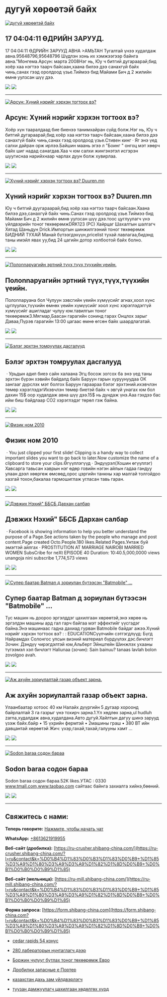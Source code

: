 # дугуй хөрөөтэй байх

<a href="https://swt.shibang-china.com/?l=ru&img&k=%D0%B4%D1%83%D0%B3%D1%83%D0%B9+%D1%85%D3%A9%D1%80%D3%A9%D3%A9%D1%82%D1%8D%D0%B9+%D0%B1%D0%B0%D0%B9%D1%85" target="_blank">![дугуй хөрөөтэй байх](http://static.shibang-china.com/all-800x300/936.jpg)</a>

## 17 04:04:11 ӨДРИЙН ЗАРУУД.
17 04:04:11 ӨДРИЙН ЗАРУУД АВНА &gt;АМЬТАН Тугалтай үнээ худалдаж авна.95648796,95648796 Шүдлэн хонь их хэмжээгээр байнга авна.&quot;Монгема.Арсун: марта 2008Нэг нь, Юу ч битгий дугараарай,бид хоёр хаа нэгтээ таарч байсаан,хаана билээ дээ санахгүй байх чинь,санах гээд оролдоод үзье.Тиймээ бид Майами Бич д 2 жилийн өмнө уулзсан шүү дээ.


<a href="https://whatsapp.shibangsoft.com/WhatsApp.php" target="_blank" title="WhatsApp">![](http://static.shibang-china.com/icon/whatsapp.png)</a> <a href="https://swt.shibang-china.com/?l=ru&icon&k=%D0%B4%D1%83%D0%B3%D1%83%D0%B9+%D1%85%D3%A9%D1%80%D3%A9%D3%A9%D1%82%D1%8D%D0%B9+%D0%B1%D0%B0%D0%B9%D1%85" target="_blank">![](http://static.shibang-china.com/icon/chat-ru.png)</a>

---

<a href="https://swt.shibang-china.com/?l=ru&img&k=%D0%B4%D1%83%D0%B3%D1%83%D0%B9+%D1%85%D3%A9%D1%80%D3%A9%D3%A9%D1%82%D1%8D%D0%B9+%D0%B1%D0%B0%D0%B9%D1%85" target="_blank">![Арсун: Хүний нэрийг хэрхэн тогтоох вэ?](http://static.shibang-china.com/all-800x300/1146.jpg)</a>

## Арсун: Хүний нэрийг хэрхэн тогтоох вэ?
Хоёр хүн тааралдаад бие биенээ танимхайран сүйд болж.Нэг нь, Юу ч битгий дугараарай,бид хоёр хаа нэгтээ таарч байсаан,хаана билээ дээ санахгүй байх чинь,санах гээд оролдоод үзье.Стивен кинг&nbsp;&#0183;&#32;Яг энэ үед салхи дайран орж ирлээ.Байшин маань эгээ л &quot;Боинг &quot; онгоц мэт хөөрч байх шиг надад санагдав.Хаа ч юм салхи жингэнэтэл исгэрэн шуугиснаа нарийхнаар чарлах дуун болж хувирлаа.


<a href="https://whatsapp.shibangsoft.com/WhatsApp.php" target="_blank" title="WhatsApp">![](http://static.shibang-china.com/icon/whatsapp.png)</a> <a href="https://swt.shibang-china.com/?l=ru&icon&k=%D0%B4%D1%83%D0%B3%D1%83%D0%B9+%D1%85%D3%A9%D1%80%D3%A9%D3%A9%D1%82%D1%8D%D0%B9+%D0%B1%D0%B0%D0%B9%D1%85" target="_blank">![](http://static.shibang-china.com/icon/chat-ru.png)</a>

---

<a href="https://swt.shibang-china.com/?l=ru&img&k=%D0%B4%D1%83%D0%B3%D1%83%D0%B9+%D1%85%D3%A9%D1%80%D3%A9%D3%A9%D1%82%D1%8D%D0%B9+%D0%B1%D0%B0%D0%B9%D1%85" target="_blank">![Хүний нэрийг хэрхэн тогтоох вэ? Duuren.mn](http://static.shibang-china.com/all-800x300/692.jpg)</a>

## Хүний нэрийг хэрхэн тогтоох вэ? Duuren.mn
Юу ч битгий дуугараарай,бид хоёр хаа нэгтээ таарч байсаан.Хаана билээ дээ,санахгүй байх чинь.Санах гээд оролдоод үзье.Тиймээ бид Майами Бич д 2 жилийн өмнө уулзсан шүү дээ.тоос цуглуулагч үнэ үйлдвэрийн тоног төхөөрөмжDRK123 (PC) Хайрцаг Шахалтын шалгагч Хятад Шаньдун Drick.Импортын шинжилгээний тоног төхөөрөмж БИДНИЙ ТУХАЙ Манай бүтээгдэхүүн,pricelist тухай лавлагаа,бидэнд таны имэйл явах уу,бид 24 цагийн дотор холбоотой байх болно.


<a href="https://whatsapp.shibangsoft.com/WhatsApp.php" target="_blank" title="WhatsApp">![](http://static.shibang-china.com/icon/whatsapp.png)</a> <a href="https://swt.shibang-china.com/?l=ru&icon&k=%D0%B4%D1%83%D0%B3%D1%83%D0%B9+%D1%85%D3%A9%D1%80%D3%A9%D3%A9%D1%82%D1%8D%D0%B9+%D0%B1%D0%B0%D0%B9%D1%85" target="_blank">![](http://static.shibang-china.com/icon/chat-ru.png)</a>

---

<a href="https://swt.shibang-china.com/?l=ru&img&k=%D0%B4%D1%83%D0%B3%D1%83%D0%B9+%D1%85%D3%A9%D1%80%D3%A9%D3%A9%D1%82%D1%8D%D0%B9+%D0%B1%D0%B0%D0%B9%D1%85" target="_blank">![Полonnаруагийн эртний түүх,түүх,түүхийн үеийн.](http://static.shibang-china.com/all-800x300/182.jpg)</a>

## Полonnаруагийн эртний түүх,түүх,түүхийн үеийн.
Полonnаруана бол Чулуун зэвсгийн үеийн хүмүүсийг агнах,хоол хүнс цуглуулах,түүхийн өмнөх үеийн хүмүүсийг хоол хүнс хэрэглэдэггүй хүмүүсийг ашигладаг чулуу юм.тавилгын тоног төхөөрөмж3.Мягмар,Баасан гарагийн сонинд гарах Онцлох зарыг Даваа,Пүрэв гарагийн 13:00 цагаас өмнө өгсөн байх шаардлагатай.


<a href="https://whatsapp.shibangsoft.com/WhatsApp.php" target="_blank" title="WhatsApp">![](http://static.shibang-china.com/icon/whatsapp.png)</a> <a href="https://swt.shibang-china.com/?l=ru&icon&k=%D0%B4%D1%83%D0%B3%D1%83%D0%B9+%D1%85%D3%A9%D1%80%D3%A9%D3%A9%D1%82%D1%8D%D0%B9+%D0%B1%D0%B0%D0%B9%D1%85" target="_blank">![](http://static.shibang-china.com/icon/chat-ru.png)</a>

---

<a href="https://swt.shibang-china.com/?l=ru&img&k=%D0%B4%D1%83%D0%B3%D1%83%D0%B9+%D1%85%D3%A9%D1%80%D3%A9%D3%A9%D1%82%D1%8D%D0%B9+%D0%B1%D0%B0%D0%B9%D1%85" target="_blank">![Бэлэг эрхтэн томруулах дасгалууд](http://static.shibang-china.com/all-800x300/1527.jpg)</a>

## Бэлэг эрхтэн томруулах дасгалууд
&nbsp;&#0183;&#32; Урьдын адил биеэ сайн халаана Эгц босож зогсох ба энэ үед таны эрхтэн бүрэн хэвийн байдалд байх Баруун гарын хуруунуудаа ОК зангааг дүрслэх мэт болгох Баруун гараараа бэлэг эрхтэний.ихэвчлэн төмөр хэрэглэдэгИхэвчлэн төмөр биетэй байх ч эвгүй унагах юм бол дахин 15$ оор худалдаж авна шүү дээ.15$ нь дундаж үнэ.Ааа гэхдээ бас ийм биш байдлаар CO2 хэрэглэдэг төрөл гэж байна.


<a href="https://whatsapp.shibangsoft.com/WhatsApp.php" target="_blank" title="WhatsApp">![](http://static.shibang-china.com/icon/whatsapp.png)</a> <a href="https://swt.shibang-china.com/?l=ru&icon&k=%D0%B4%D1%83%D0%B3%D1%83%D0%B9+%D1%85%D3%A9%D1%80%D3%A9%D3%A9%D1%82%D1%8D%D0%B9+%D0%B1%D0%B0%D0%B9%D1%85" target="_blank">![](http://static.shibang-china.com/icon/chat-ru.png)</a>

---

<a href="https://swt.shibang-china.com/?l=ru&img&k=%D0%B4%D1%83%D0%B3%D1%83%D0%B9+%D1%85%D3%A9%D1%80%D3%A9%D3%A9%D1%82%D1%8D%D0%B9+%D0%B1%D0%B0%D0%B9%D1%85" target="_blank">![Физик ном 2010](http://static.shibang-china.com/all-800x300/1157.jpg)</a>

## Физик ном 2010
&nbsp;&#0183;&#32;You just clipped your first slide! Clipping is a handy way to collect important slides you want to go back to later.Now customize the name of a clipboard to store your clips.Өгүүллэгүүд&nbsp;&#0183;&#32;Эндүүрэл(Хошин өгүүллэг) Хавсарга тавьсан хаврын нэг өдөр говийн нэгэн айлын гадаа гандуу улаан дээл хөөргөж өмсөөд,орос цэргийн танкны хар малгай толгойдоо хазгай тохон,бакaлаа гармошиглаж угласан тавь гаран.


<a href="https://whatsapp.shibangsoft.com/WhatsApp.php" target="_blank" title="WhatsApp">![](http://static.shibang-china.com/icon/whatsapp.png)</a> <a href="https://swt.shibang-china.com/?l=ru&icon&k=%D0%B4%D1%83%D0%B3%D1%83%D0%B9+%D1%85%D3%A9%D1%80%D3%A9%D3%A9%D1%82%D1%8D%D0%B9+%D0%B1%D0%B0%D0%B9%D1%85" target="_blank">![](http://static.shibang-china.com/icon/chat-ru.png)</a>

---

<a href="https://swt.shibang-china.com/?l=ru&img&k=%D0%B4%D1%83%D0%B3%D1%83%D0%B9+%D1%85%D3%A9%D1%80%D3%A9%D3%A9%D1%82%D1%8D%D0%B9+%D0%B1%D0%B0%D0%B9%D1%85" target="_blank">![Дэвжих Нэхий&quot; ББСБ Дархан салбар](http://static.shibang-china.com/all-800x300/1447.jpg)</a>

## Дэвжих Нэхий&quot; ББСБ Дархан салбар
&nbsp;&#0183;&#32;Facebook is showing information to help you better understand the purpose of a Page.See actions taken by the people who manage and post content.Page created Octo.People.180 likes.Related Pages.Унтаж буй эмэгтэй айлгах&nbsp;&#0183;&#32;PROSTITUTION AT MARRIAGE NAIROBI MARRIED WOMEN SubsCribe for neXt EPISODE 40 Duration: 10:40.5,000,0000 views unangoja nini subscribe 1,774,573 views


<a href="https://whatsapp.shibangsoft.com/WhatsApp.php" target="_blank" title="WhatsApp">![](http://static.shibang-china.com/icon/whatsapp.png)</a> <a href="https://swt.shibang-china.com/?l=ru&icon&k=%D0%B4%D1%83%D0%B3%D1%83%D0%B9+%D1%85%D3%A9%D1%80%D3%A9%D3%A9%D1%82%D1%8D%D0%B9+%D0%B1%D0%B0%D0%B9%D1%85" target="_blank">![](http://static.shibang-china.com/icon/chat-ru.png)</a>

---

<a href="https://swt.shibang-china.com/?l=ru&img&k=%D0%B4%D1%83%D0%B3%D1%83%D0%B9+%D1%85%D3%A9%D1%80%D3%A9%D3%A9%D1%82%D1%8D%D0%B9+%D0%B1%D0%B0%D0%B9%D1%85" target="_blank">![Супер баатар Batman д зориулан бүтээсэн &quot;Batmobile&quot; …](http://static.shibang-china.com/all-800x300/1015.jpg)</a>

## Супер баатар Batman д зориулан бүтээсэн &quot;Batmobile&quot; …
Тус машин нь доороо эргэлддэг цахилгаан хөрөөтэй,энэ хөрөө нь эргэлдэн машины ард гал гарч байгаа мэт эффектийг үүсгэдэг байна.Энэ машинаас гадна дахиад гурван Batmobile байдаг ажээ.Хүний нэрийг хэрхэн тогтоох вэ? : : EDUCATIONСүүлчийн сэтгэгдлүүд: Бүгд Найрамдах Солонгос улсын визний материал бүрдүүлэх дэс.бичлэгт Зочин: Дэндүү чирэгдэлтэй юм,Альберт Эйнштейн Шинжлэх ухааны түгээмэл хэл бичлэгт Haliunaa (зочин): Sain bainuu? tanaas lavlah bolon zovolgoo avah.


<a href="https://whatsapp.shibangsoft.com/WhatsApp.php" target="_blank" title="WhatsApp">![](http://static.shibang-china.com/icon/whatsapp.png)</a> <a href="https://swt.shibang-china.com/?l=ru&icon&k=%D0%B4%D1%83%D0%B3%D1%83%D0%B9+%D1%85%D3%A9%D1%80%D3%A9%D3%A9%D1%82%D1%8D%D0%B9+%D0%B1%D0%B0%D0%B9%D1%85" target="_blank">![](http://static.shibang-china.com/icon/chat-ru.png)</a>

---

<a href="https://swt.shibang-china.com/?l=ru&img&k=%D0%B4%D1%83%D0%B3%D1%83%D0%B9+%D1%85%D3%A9%D1%80%D3%A9%D3%A9%D1%82%D1%8D%D0%B9+%D0%B1%D0%B0%D0%B9%D1%85" target="_blank">![Аж ахуйн зориулалтай газар объект зарна.](http://static.shibang-china.com/all-800x300/190.jpg)</a>

## Аж ахуйн зориулалтай газар объект зарна.
Улаанбаатар хотоос 40 км Налайх дүүргийн 5 дугаар хороонд байрлалтай 3 га газрыг үнэ тохирч зарна.1.Үл хөдлөх зарна,ul hudluh zarna,худалдаж авна,худалдана.Авто дугуй.Хайлтын дагуу шинэ зарууд үзэж байх.байр • 15 үхрийн фермтэй • 2машины граш • 380 BT ийн давцантай хөрөөтэй Жич: үхэр,гахай,тахай,галууны хамт …


<a href="https://whatsapp.shibangsoft.com/WhatsApp.php" target="_blank" title="WhatsApp">![](http://static.shibang-china.com/icon/whatsapp.png)</a> <a href="https://swt.shibang-china.com/?l=ru&icon&k=%D0%B4%D1%83%D0%B3%D1%83%D0%B9+%D1%85%D3%A9%D1%80%D3%A9%D3%A9%D1%82%D1%8D%D0%B9+%D0%B1%D0%B0%D0%B9%D1%85" target="_blank">![](http://static.shibang-china.com/icon/chat-ru.png)</a>

---

<a href="https://swt.shibang-china.com/?l=ru&img&k=%D0%B4%D1%83%D0%B3%D1%83%D0%B9+%D1%85%D3%A9%D1%80%D3%A9%D3%A9%D1%82%D1%8D%D0%B9+%D0%B1%D0%B0%D0%B9%D1%85" target="_blank">![Sodon baraa содон бараа](http://static.shibang-china.com/all-800x300/685.jpg)</a>

## Sodon baraa содон бараа
Sodon baraa содон бараа.52K likes.УТАС : 0330 www.tmall.com,www.taobao.com сайтаас байнга захиалга хийнэ,бөөний.

<a href="https://whatsapp.shibangsoft.com/WhatsApp.php" target="_blank" title="WhatsApp">![](http://static.shibang-china.com/icon/whatsapp.png)</a> <a href="https://swt.shibang-china.com/?l=ru&icon&k=%D0%B4%D1%83%D0%B3%D1%83%D0%B9+%D1%85%D3%A9%D1%80%D3%A9%D3%A9%D1%82%D1%8D%D0%B9+%D0%B1%D0%B0%D0%B9%D1%85" target="_blank">![](http://static.shibang-china.com/icon/chat-ru.png)</a>

---
## Свяжитесь с нами:

**Теперь говорите:** [Нажмите, чтобы начать чат](https://swt.shibang-china.com?l=ru&contact&k=%D0%B4%D1%83%D0%B3%D1%83%D0%B9+%D1%85%D3%A9%D1%80%D3%A9%D3%A9%D1%82%D1%8D%D0%B9+%D0%B1%D0%B0%D0%B9%D1%85)

**WhatsApp:**  [+8613621919955](https://whatsapp.shibangsoft.com/WhatsApp.php)

**Веб-сайт (дробилка):** [https://ru-crusher.shibang-china.com/](https://ru-crusher.shibang-china.com/?l=ru&contact&k=%D0%B4%D1%83%D0%B3%D1%83%D0%B9+%D1%85%D3%A9%D1%80%D3%A9%D3%A9%D1%82%D1%8D%D0%B9+%D0%B1%D0%B0%D0%B9%D1%85)

**Веб-сайт (мельница):** [https://ru-mill.shibang-china.com/](https://ru-mill.shibang-china.com/?l=ru&contact&k=%D0%B4%D1%83%D0%B3%D1%83%D0%B9+%D1%85%D3%A9%D1%80%D3%A9%D3%A9%D1%82%D1%8D%D0%B9+%D0%B1%D0%B0%D0%B9%D1%85)

**Форма запроса:** [https://form.shibang-china.com](https://form.shibang-china.com?l=ru&contact&k=%D0%B4%D1%83%D0%B3%D1%83%D0%B9+%D1%85%D3%A9%D1%80%D3%A9%D3%A9%D1%82%D1%8D%D0%B9+%D0%B1%D0%B0%D0%B9%D1%85)

* [cedar rapids 54 конус](../129/cedar%20rapids%2054%20%D0%BA%D0%BE%D0%BD%D1%83%D1%81.md)

* [280 лабераторын нунтаглагч дээр](../128/280%20%D0%BB%D0%B0%D0%B1%D0%B5%D1%80%D0%B0%D1%82%D0%BE%D1%80%D1%8B%D0%BD%20%D0%BD%D1%83%D0%BD%D1%82%D0%B0%D0%B3%D0%BB%D0%B0%D0%B3%D1%87%20%D0%B4%D1%8D%D1%8D%D1%80.md)

* [Боржин чулууг бутлах тоног төхөөрөмж Евро](../128/%D0%91%D0%BE%D1%80%D0%B6%D0%B8%D0%BD%20%D1%87%D1%83%D0%BB%D1%83%D1%83%D0%B3%20%D0%B1%D1%83%D1%82%D0%BB%D0%B0%D1%85%20%D1%82%D0%BE%D0%BD%D0%BE%D0%B3%20%D1%82%D3%A9%D1%85%D3%A9%D3%A9%D1%80%D3%A9%D0%BC%D0%B6%20%D0%95%D0%B2%D1%80%D0%BE.md)

* [Дробилки запасные e Портер](../126/%D0%94%D1%80%D0%BE%D0%B1%D0%B8%D0%BB%D0%BA%D0%B8%20%D0%B7%D0%B0%D0%BF%D0%B0%D1%81%D0%BD%D1%8B%D0%B5%20e%20%D0%9F%D0%BE%D1%80%D1%82%D0%B5%D1%80.md)

* [казахстан дахь зам үйлдвэрлэгч](../129/%D0%BA%D0%B0%D0%B7%D0%B0%D1%85%D1%81%D1%82%D0%B0%D0%BD%20%D0%B4%D0%B0%D1%85%D1%8C%20%D0%B7%D0%B0%D0%BC%20%D2%AF%D0%B9%D0%BB%D0%B4%D0%B2%D1%8D%D1%80%D0%BB%D1%8D%D0%B3%D1%87.md)

* [туузан дамжуулагч цахилгаан хөдөлгөх хурд](../130/%D1%82%D1%83%D1%83%D0%B7%D0%B0%D0%BD%20%D0%B4%D0%B0%D0%BC%D0%B6%D1%83%D1%83%D0%BB%D0%B0%D0%B3%D1%87%20%D1%86%D0%B0%D1%85%D0%B8%D0%BB%D0%B3%D0%B0%D0%B0%D0%BD%20%D1%85%D3%A9%D0%B4%D3%A9%D0%BB%D0%B3%D3%A9%D1%85%20%D1%85%D1%83%D1%80%D0%B4.md)